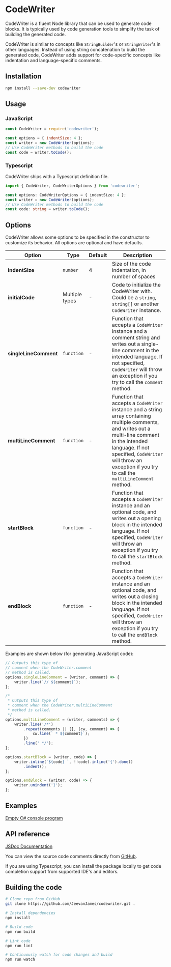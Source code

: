 # CodeWriter
CodeWriter is a fluent Node library that can be used to generate code blocks. It is typically used by code generation tools to simplify the task of building the generated code.

CodeWriter is similar to concepts like `StringBuilder`'s or `StringWriter`'s in other languages. Instead of using string concatenation to build the generated code, CodeWriter adds support for code-specific concepts like indentation and language-specific comments.

## Installation
```sh
npm install --save-dev codewriter
```

## Usage

### JavaScript
```js
const CodeWriter = require('codewriter');

const options = { indentSize: 4 };
const writer = new CodeWriter(options);
// Use CodeWriter methods to build the code
const code = writer.toCode();
```

### Typescript
CodeWriter ships with a Typescript definition file.
```ts
import { CodeWriter, CodeWriterOptions } from 'codewriter';

const options: CodeWriterOptions = { indentSize: 4 };
const writer = new CodeWriter(options);
// Use CodeWriter methods to build the code
const code: string = writer.toCode();
```

## Options
CodeWriter allows some options to be specified in the constructor to customize its behavior.
All options are optional and have defaults.

| Option | Type | Default | Description |
|---------|---------|---------|---------|
|**indentSize**|`number`|4|Size of the code indentation, in number of spaces|
|**initialCode**|Multiple types|-|Code to initialize the CodeWriter with. Could be a `string`, `string[]` or another `CodeWriter` instance.|
|**singleLineComment**|`function`|-|Function that accepts a `CodeWriter` instance and a comment string and writes out a single-line comment in the intended language. If not specified, `CodeWriter` will throw an exception if you try to call the `comment` method.|
|**multiLineComment**|`function`|-|Function that accepts a `CodeWriter` instance and a string array containing multiple comments, and writes out  a multi-line comment in the intended language. If not specified, `CodeWriter` will throw an exception if you try to call the `multiLineComment` method.|
|**startBlock**|`function`|-|Function that accepts a `CodeWriter` instance and an optional code, and writes out a opening block in the intended language. If not specified, `CodeWriter` will throw an exception if you try to call the `startBlock` method.|
|**endBlock**|`function`|-|Function that accepts a `CodeWriter` instance and an optional code, and writes out a closing block in the intended language. If not specified, `CodeWriter` will throw an exception if you try to call the `endBlock` method.|

Examples are shown below (for generating JavaScript code):
```js
// Outputs this type of
// comment when the CodeWriter.comment
// method is called.
options.singleLineComment = (writer, comment) => {
    writer.line(`// ${comment}`);
};

/*
 * Outputs this type of
 * comment when the CodeWriter.multiLineComment
 * method is called.
 */
options.multiLineComment = (writer, comments) => {
    writer.line('/*')
        .repeat(comments || [], (cw, comment) => {
            cw.line(` * ${comment}`);
        })
        .line(' */');
};

options.startBlock = (writer, code) => {
    writer.inline(`${code} `, !!code).inline('{').done()
        .indent();
};

options.endBlock = (writer, code) => {
    writer.unindent('}');
};
```

## Examples
[Empty C# console program](docs/example-csharp-empty-console.md)

## API reference
[JSDoc Documentation](docs/API.md)

You can view the source code comments directly from [GitHub](https://github.com/JeevanJames/codewriter/blob/master/src/index.ts).

If you are using Typescript, you can install the package locally to get code completion support from supported IDE's and editors.

## Building the code
```sh
# Clone repo from GitHub
git clone https://github.com/JeevanJames/codewriter.git .

# Install dependencies
npm install

# Build code
npm run build

# Lint code
npm run lint

# Continuously watch for code changes and build
npm run watch
```
